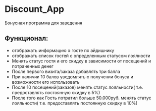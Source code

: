 # Discount_App
Бонусная программа для заведения
## Функционал:
- отображать информацию о госте по айдишнику
- отображать список гостей с определенным статусом лоялности
- Менять статус гостя и его скидку в зависимости от посещений и потраченных денег
- После первого визита/заказа добавлять три балла
- При наличии 10 балов уведомлять о получении бонуса и возможности его использовать
- После 10 посещений(заказов) менять статус лояльности( т.е. предоставлять постоянную скидку в 5%)
- После того как Гость потратил больше 50.000руб. менять статус лояльности( т.е. предоставлять постоянную скидку в 10%)
